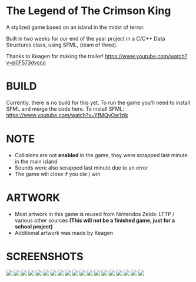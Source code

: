 # The Legend of The Crimson King

A stylized game based on an island in the midst of terror.

Built in two weeks for our end of the year project in a C/C++ Data Structures class, using SFML, (team of three).

Thanks to Keagen for making the trailer!
https://www.youtube.com/watch?v=p0F573dvcco

# BUILD
Currently, there is no build for this yet. To run the game you'll need to install SFML and merge the code here.
To install SFML: https://www.youtube.com/watch?v=YfMQyOw1zik

# NOTE
- Collisions are not **enabled** in the game, they were scrapped last minute in the main island
- Sounds were also scrapped last minute due to an error
- The game will close if you die / win

# ARTWORK
- Most artwork in this game is reused from Nintendos Zelda: LTTP / various other sources **(This will not be a finished game, just for a school project)**
- Additional artwork was made by Keagen 

# SCREENSHOTS
![](Screenshots/17.png)
![](Screenshots/18.png)
![](Screenshots/19.png)
![](Screenshots/1.png)
![](Screenshots/2.png)
![](Screenshots/3.png)
![](Screenshots/4.png)
![](Screenshots/5.png)
![](Screenshots/6.png)
![](Screenshots/7.png)
![](Screenshots/8.png)
![](Screenshots/9.png)
![](Screenshots/10.png)
![](Screenshots/11.png)
![](Screenshots/12.png)
![](Screenshots/13.png)
![](Screenshots/14.png)
![](Screenshots/15.png)
![](Screenshots/16.png)
